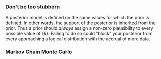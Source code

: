 ### Don't be too stubborn

A posterior model is defined on the same values for which the prior is defined. In other words, the support of the posterior is inherited from the prior. Thus a prior should *always* assign a non-zero plausibility to every possible value of {$\theta$}. Failing to do so could "block" your posterior from every approaching a logical distribution with the accrual of more data.

### Markov Chain Monte Carlo
